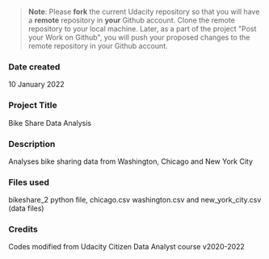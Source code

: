 >**Note**: Please **fork** the current Udacity repository so that you will have a **remote** repository in **your** Github account. Clone the remote repository to your local machine. Later, as a part of the project "Post your Work on Github", you will push your proposed changes to the remote repository in your Github account.

### Date created
10 January 2022

### Project Title
Bike Share Data Analysis

### Description
Analyses bike sharing data from Washington, Chicago and New York City

### Files used
bikeshare_2 python file, chicago.csv washington.csv and new_york_city.csv (data files)

### Credits
Codes modified from Udacity Citizen Data Analyst course v2020-2022
